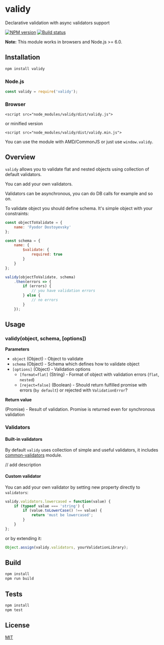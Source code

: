 # validy

Declarative validation with async validators support

[![NPM version](https://img.shields.io/npm/v/validy.svg)](https://npmjs.org/package/validy)
[![Build status](https://img.shields.io/travis/Jokero/validy.svg)](https://travis-ci.org/Jokero/validy)

**Note:** This module works in browsers and Node.js >= 6.0.

## Installation

```sh
npm install validy
```

### Node.js
```js
const validy = require('validy');
```

### Browser
```
<script src="node_modules/validy/dist/validy.js">
```
or minified version
```
<script src="node_modules/validy/dist/validy.min.js">
```

You can use the module with AMD/CommonJS or just use `window.validy`.

## Overview

`validy` allows you to validate flat and nested objects using collection of default validators. 

You can add your own validators. 

Validators can be asynchronous, you can do DB calls for example and so on.

To validate object you should define schema. It's simple object with your constraints:

```js
const objectToValidate = {
    name: 'Fyodor Dostoyevsky'
};

const schema = {
    name: {
        $validate: {
            required: true
        }
    }
};

validy(objectToValidate, schema)
    .then(errors => {
        if (errors) {
            // you have validation errors
        } else {
            // no errors
        }
    });
```

## Usage

### validy(object, schema, [options])

**Parameters**

* `object` (Object) - Object to validate
* `schema` (Object) - Schema which defines how to validate object
* `[options]` (Object) - Validation options
    - `[format=flat]` (String) - Format of object with validation errors (`flat`, `nested`)
    - `[reject=false]` (Boolean) - Should return fulfilled promise with errors (`by default`) or rejected with `ValidationError`?

**Return value**

(Promise) - Result of validation. Promise is returned even for synchronous validation

### Validators

#### Built-in validators

By default `validy` uses collection of simple and useful validators, it includes [common-validators](https://github.com/tamtakoe/common-validators) module.

// add description

#### Custom validator

You can add your own validator by setting new property directly to `validators`:

```js
validy.validators.lowercased = function(value) {
    if (typeof value === 'string') {
        if (value.toLowerCase() !== value) {
            return 'must be lowercased';
        }
    }
};
```

or by extending it:

```js
Object.assign(validy.validators, yourValidationLibrary);
```

## Build

```sh
npm install
npm run build
```

## Tests

```sh
npm install
npm test
```

## License

[MIT](LICENSE)